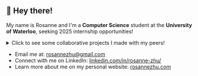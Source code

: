 ## 👋 Hey there! 
My name is Rosanne and I'm a **Computer Science** student at the **University of Waterloo**, seeking 2025 internship opportunities!

<details>
<summary>Click to see some collaborative projects I made with my peers!</summary>
  <br/>
  <p>
    <a href="https://github.com/roskzhu/RTQlate">
      <img align="center" src="https://github-readme-stats.vercel.app/api/pin/?username=roskzhu&repo=RTQlate&theme=github_dark"/>
    </a>
    <a href="https://github.com/roskzhu/Remindful">
      <img align="center" src="https://github-readme-stats.vercel.app/api/pin/?username=roskzhu&repo=Remindful&theme=github_dark"/>
    </a>   
  </p>
</details>

* Email me at: rosannezhu@gmail.com
* Connect with me on LinkedIn: [linkedin.com/in/rosanne-zhu/](https://www.linkedin.com/in/rosanne-zhu/)
* Learn more about me on my personal website: [rosannezhu.com](https://rosannezhu.com/)
